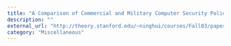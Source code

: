 ```yaml
---
title: "A Comparison of Commercial and Military Computer Security Policies"
description: ""
external_url: "http://theory.stanford.edu/~ninghui/courses/Fall03/papers/clark_wilson.pdf"
category: "Miscellaneous"
---
```


